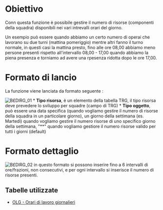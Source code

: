 # Obiettivo
Conn questa funzione è possibile gestire il numero di risorse (componenti della squadra) disponibili nei vari intrevalli orari del giorno.

Un esempio può essere quando abbiamo un certo numero di operai che lavorano su due turni (mattina  pomeriggio) mentre altri fanno il turno normale, in questi casi la mattina presto, fino alle ore 08,00 abbiamo meno persone presenti rispetto all'intervallo 08,00 - 17,00  quando abbiamo la piena presenza e torniamo ad avere una rpesenza ridotta dopo le ore 17,00.

# Formato di lancio
La funzione viene lanciata da formato seguente : 

![B£DIRG_01](http://doc.smeup.com/immagini/MBDOC_OGG-P_B£DIRG/BXDIRG_01.png)
 \* **Tipo risorsa**, è un elemento della tabella TRG, il tipo risorsa deve prevedere lo sviluppo per squadre (campo di TRG)
 \* **Tipo oggetto**, può essere una data specifica (quando vogliamo gestire il numero di risorse della squadra in un particolare giorno), un giorno della settimana (es. Martedì) quando vogliamo gestire il numero risorse di uno specifico giorno della settimana, "\*\*" quando vogliamo gestiore il numero risorse valido per tutti i giorni (default)

# Formato dettaglio

![B£DIRG_02](http://doc.smeup.com/immagini/MBDOC_OGG-P_B£DIRG/BXDIRG_02.png)
in questo formato si possono inserire fino a 6 intervalli di ore/frazioni, non consecutivi, e per ogni intervallo si inserisce il numero di risorse presenti.

## Tabelle utilizzate
- [OLG - Orari di lavoro giornalieri](Sorgenti/OG/TA/OLG)
